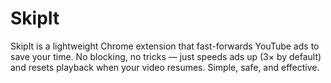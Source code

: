 # SkipIt
SkipIt is a lightweight Chrome extension that fast-forwards YouTube ads to save your time. No blocking, no tricks — just speeds ads up (3× by default) and resets playback when your video resumes. Simple, safe, and effective.
